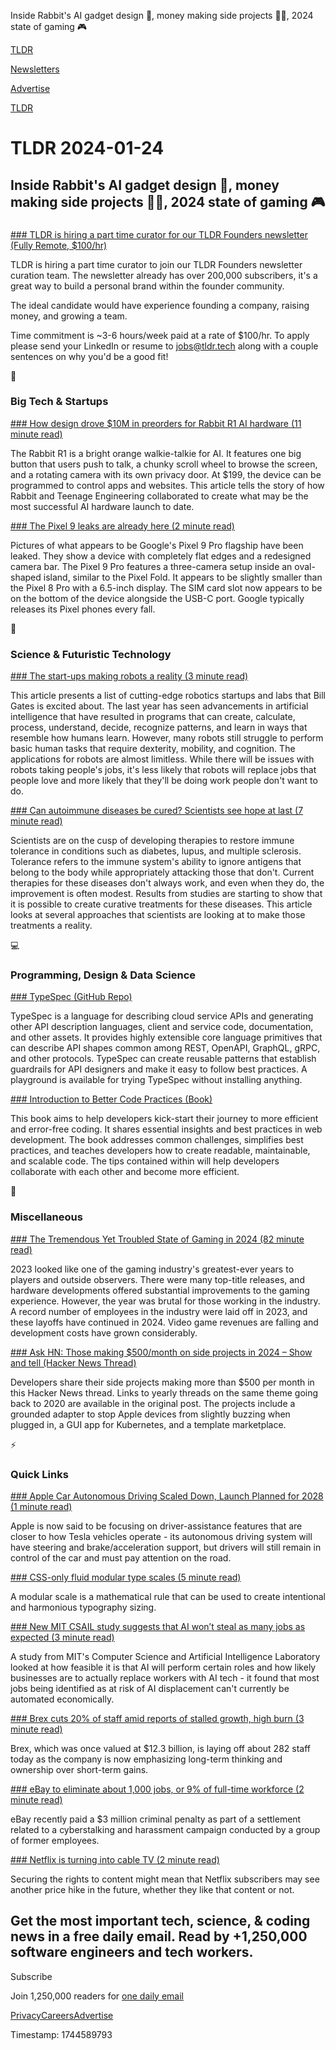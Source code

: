 Inside Rabbit's AI gadget design 🤖, money making side projects 👨‍💻, 2024 state of gaming 🎮

[TLDR](/)

[Newsletters](/newsletters)

[Advertise](https://advertise.tldr.tech/)

[TLDR](/)

# TLDR 2024-01-24

## Inside Rabbit's AI gadget design 🤖, money making side projects 👨‍💻, 2024 state of gaming 🎮

### 

[### TLDR is hiring a part time curator for our TLDR Founders newsletter (Fully Remote, $100/hr)](mailto:jobs@tldr.tech?utm_source=tldrnewsletter)

TLDR is hiring a part time curator to join our TLDR Founders newsletter curation team. The newsletter already has over 200,000 subscribers, it's a great way to build a personal brand within the founder community.

The ideal candidate would have experience founding a company, raising money, and growing a team.

Time commitment is ~3-6 hours/week paid at a rate of $100/hr. To apply please send your LinkedIn or resume to [jobs@tldr.tech](mailto:jobs@tldr.tech) along with a couple sentences on why you'd be a good fit!

📱

### Big Tech & Startups

[### How design drove $10M in preorders for Rabbit R1 AI hardware (11 minute read)](https://www.fastcompany.com/91013196/how-design-drove-10m-in-pre-orders-for-rabbit-r1-ai-hardware?utm_source=tldrnewsletter)

The Rabbit R1 is a bright orange walkie-talkie for AI. It features one big button that users push to talk, a chunky scroll wheel to browse the screen, and a rotating camera with its own privacy door. At $199, the device can be programmed to control apps and websites. This article tells the story of how Rabbit and Teenage Engineering collaborated to create what may be the most successful AI hardware launch to date.

[### The Pixel 9 leaks are already here (2 minute read)](https://www.theverge.com/2024/1/23/24048246/pixel-9-pro-leak-specs-google?utm_source=tldrnewsletter)

Pictures of what appears to be Google's Pixel 9 Pro flagship have been leaked. They show a device with completely flat edges and a redesigned camera bar. The Pixel 9 Pro features a three-camera setup inside an oval-shaped island, similar to the Pixel Fold. It appears to be slightly smaller than the Pixel 8 Pro with a 6.5-inch display. The SIM card slot now appears to be on the bottom of the device alongside the USB-C port. Google typically releases its Pixel phones every fall.

🚀

### Science & Futuristic Technology

[### The start-ups making robots a reality (3 minute read)](https://www.gatesnotes.com/Robotics?utm_source=tldrnewsletter)

This article presents a list of cutting-edge robotics startups and labs that Bill Gates is excited about. The last year has seen advancements in artificial intelligence that have resulted in programs that can create, calculate, process, understand, decide, recognize patterns, and learn in ways that resemble how humans learn. However, many robots still struggle to perform basic human tasks that require dexterity, mobility, and cognition. The applications for robots are almost limitless. While there will be issues with robots taking people's jobs, it's less likely that robots will replace jobs that people love and more likely that they'll be doing work people don't want to do.

[### Can autoimmune diseases be cured? Scientists see hope at last (7 minute read)](https://www.nature.com/articles/d41586-024-00169-7?utm_source=tldrnewsletter)

Scientists are on the cusp of developing therapies to restore immune tolerance in conditions such as diabetes, lupus, and multiple sclerosis. Tolerance refers to the immune system's ability to ignore antigens that belong to the body while appropriately attacking those that don't. Current therapies for these diseases don't always work, and even when they do, the improvement is often modest. Results from studies are starting to show that it is possible to create curative treatments for these diseases. This article looks at several approaches that scientists are looking at to make those treatments a reality.

💻

### Programming, Design & Data Science

[### TypeSpec (GitHub Repo)](https://github.com/microsoft/typespec?utm_source=tldrnewsletter)

TypeSpec is a language for describing cloud service APIs and generating other API description languages, client and service code, documentation, and other assets. It provides highly extensible core language primitives that can describe API shapes common among REST, OpenAPI, GraphQL, gRPC, and other protocols. TypeSpec can create reusable patterns that establish guardrails for API designers and make it easy to follow best practices. A playground is available for trying TypeSpec without installing anything.

[### Introduction to Better Code Practices (Book)](https://peacockindia.mintlify.app/introduction?ref=dailydev&amp;utm_source=tldrnewsletter)

This book aims to help developers kick-start their journey to more efficient and error-free coding. It shares essential insights and best practices in web development. The book addresses common challenges, simplifies best practices, and teaches developers how to create readable, maintainable, and scalable code. The tips contained within will help developers collaborate with each other and become more efficient.

🎁

### Miscellaneous

[### The Tremendous Yet Troubled State of Gaming in 2024 (82 minute read)](https://www.matthewball.vc/all/gaming2024?utm_source=tldrnewsletter)

2023 looked like one of the gaming industry's greatest-ever years to players and outside observers. There were many top-title releases, and hardware developments offered substantial improvements to the gaming experience. However, the year was brutal for those working in the industry. A record number of employees in the industry were laid off in 2023, and these layoffs have continued in 2024. Video game revenues are falling and development costs have grown considerably.

[### Ask HN: Those making $500/month on side projects in 2024 – Show and tell (Hacker News Thread)](https://news.ycombinator.com/item?id=39110194&amp;utm_source=tldrnewsletter)

Developers share their side projects making more than $500 per month in this Hacker News thread. Links to yearly threads on the same theme going back to 2020 are available in the original post. The projects include a grounded adapter to stop Apple devices from slightly buzzing when plugged in, a GUI app for Kubernetes, and a template marketplace.

⚡

### Quick Links

[### Apple Car Autonomous Driving Scaled Down, Launch Planned for 2028 (1 minute read)](https://www.macrumors.com/2024/01/23/apple-car-scaled-down-2028-launch/?utm_source=tldrnewsletter)

Apple is now said to be focusing on driver-assistance features that are closer to how Tesla vehicles operate - its autonomous driving system will have steering and brake/acceleration support, but drivers will still remain in control of the car and must pay attention on the road.

[### CSS-only fluid modular type scales (5 minute read)](https://utopia.fyi/blog/css-modular-scales/?ref=dailydev&amp;utm_source=tldrnewsletter)

A modular scale is a mathematical rule that can be used to create intentional and harmonious typography sizing.

[### New MIT CSAIL study suggests that AI won’t steal as many jobs as expected (3 minute read)](https://techcrunch.com/2024/01/22/new-mit-csail-study-suggests-that-ai-wont-steal-as-many-jobs-expected/?utm_source=tldrnewsletter)

A study from MIT's Computer Science and Artificial Intelligence Laboratory looked at how feasible it is that AI will perform certain roles and how likely businesses are to actually replace workers with AI tech - it found that most jobs being identified as at risk of AI displacement can't currently be automated economically.

[### Brex cuts 20% of staff amid reports of stalled growth, high burn (3 minute read)](https://techcrunch.com/2024/01/23/brex-layoffs-fintech/?utm_source=tldrnewsletter)

Brex, which was once valued at $12.3 billion, is laying off about 282 staff today as the company is now emphasizing long-term thinking and ownership over short-term gains.

[### eBay to eliminate about 1,000 jobs, or 9% of full-time workforce (2 minute read)](https://www.cnbc.com/2024/01/23/ebay-to-slash-about-1000-roles-or-approximately-9percent-of-full-time-employees.html?utm_source=tldrnewsletter)

eBay recently paid a $3 million criminal penalty as part of a settlement related to a cyberstalking and harassment campaign conducted by a group of former employees.

[### Netflix is turning into cable TV (2 minute read)](https://www.theverge.com/2024/1/23/24047817/netflix-is-turning-into-cable-tv?utm_source=tldrnewsletter)

Securing the rights to content might mean that Netflix subscribers may see another price hike in the future, whether they like that content or not.

## Get the most important tech, science, & coding news in a free daily email. Read by +1,250,000 software engineers and tech workers.

Subscribe

Join 1,250,000 readers for [one daily email](/api/latest/tech)

[Privacy](/privacy)[Careers](https://jobs.ashbyhq.com/tldr.tech)[Advertise](/tech/advertise)

Timestamp: 1744589793